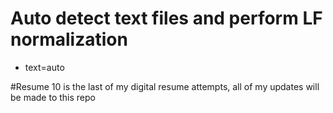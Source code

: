 # Auto detect text files and perform LF normalization
* text=auto

#Resume 10 is the last of my digital resume attempts, all of my updates will be made to this repo
